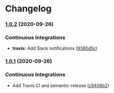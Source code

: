 # Changelog

### [1.0.2](https://github.com/extra2000/ruby-formula/compare/v1.0.1...v1.0.2) (2020-09-26)


### Continuous Integrations

* **travis:** Add Slack notifications ([9380d5c](https://github.com/extra2000/ruby-formula/commit/9380d5c906ba395e2933b113f4a151b0a22dbfcd))

### [1.0.1](https://github.com/extra2000/ruby-formula/compare/v1.0.0...v1.0.1) (2020-09-26)


### Continuous Integrations

* Add Travis CI and semantic-release ([c9408b2](https://github.com/extra2000/ruby-formula/commit/c9408b2e2005a5cee98169bf79d9fad8b0e4d3f2))
